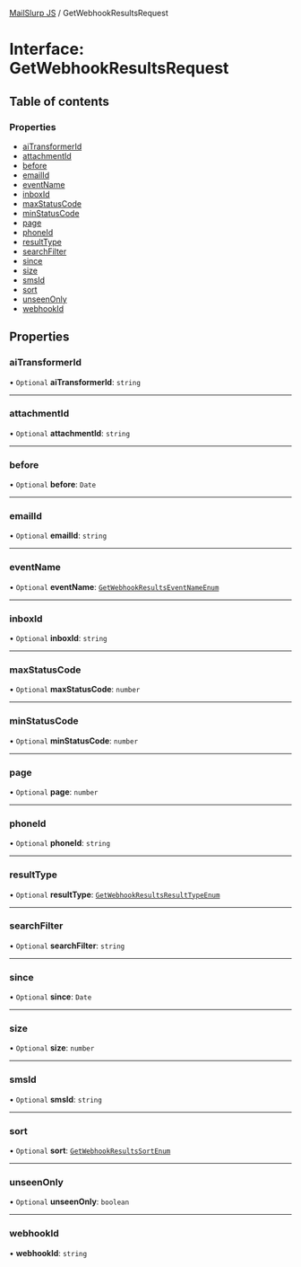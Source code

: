 [MailSlurp JS](../README.md) / GetWebhookResultsRequest

# Interface: GetWebhookResultsRequest

## Table of contents

### Properties

- [aiTransformerId](GetWebhookResultsRequest.md#aitransformerid)
- [attachmentId](GetWebhookResultsRequest.md#attachmentid)
- [before](GetWebhookResultsRequest.md#before)
- [emailId](GetWebhookResultsRequest.md#emailid)
- [eventName](GetWebhookResultsRequest.md#eventname)
- [inboxId](GetWebhookResultsRequest.md#inboxid)
- [maxStatusCode](GetWebhookResultsRequest.md#maxstatuscode)
- [minStatusCode](GetWebhookResultsRequest.md#minstatuscode)
- [page](GetWebhookResultsRequest.md#page)
- [phoneId](GetWebhookResultsRequest.md#phoneid)
- [resultType](GetWebhookResultsRequest.md#resulttype)
- [searchFilter](GetWebhookResultsRequest.md#searchfilter)
- [since](GetWebhookResultsRequest.md#since)
- [size](GetWebhookResultsRequest.md#size)
- [smsId](GetWebhookResultsRequest.md#smsid)
- [sort](GetWebhookResultsRequest.md#sort)
- [unseenOnly](GetWebhookResultsRequest.md#unseenonly)
- [webhookId](GetWebhookResultsRequest.md#webhookid)

## Properties

### aiTransformerId

• `Optional` **aiTransformerId**: `string`

___

### attachmentId

• `Optional` **attachmentId**: `string`

___

### before

• `Optional` **before**: `Date`

___

### emailId

• `Optional` **emailId**: `string`

___

### eventName

• `Optional` **eventName**: [`GetWebhookResultsEventNameEnum`](../enums/GetWebhookResultsEventNameEnum.md)

___

### inboxId

• `Optional` **inboxId**: `string`

___

### maxStatusCode

• `Optional` **maxStatusCode**: `number`

___

### minStatusCode

• `Optional` **minStatusCode**: `number`

___

### page

• `Optional` **page**: `number`

___

### phoneId

• `Optional` **phoneId**: `string`

___

### resultType

• `Optional` **resultType**: [`GetWebhookResultsResultTypeEnum`](../enums/GetWebhookResultsResultTypeEnum.md)

___

### searchFilter

• `Optional` **searchFilter**: `string`

___

### since

• `Optional` **since**: `Date`

___

### size

• `Optional` **size**: `number`

___

### smsId

• `Optional` **smsId**: `string`

___

### sort

• `Optional` **sort**: [`GetWebhookResultsSortEnum`](../enums/GetWebhookResultsSortEnum.md)

___

### unseenOnly

• `Optional` **unseenOnly**: `boolean`

___

### webhookId

• **webhookId**: `string`
